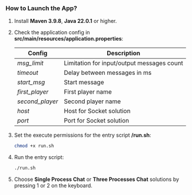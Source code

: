 ### How to Launch the App?

1. Install **Maven 3.9.8**, **Java 22.0.1** or higher.
2. Check the application config in **src/main/resources/application.properties**:
   
   | Config          | Description                             |
   | --------------- | --------------------------------------- |
   | *msg_limit*     | Limitation for input/output messages count |
   | *timeout*       | Delay between messages in ms            |
   | *start_msg*     | Start message                           |
   | *first_player*  | First player name                       |
   | *second_player* | Second player name                      |
   | *host*          | Host for Socket solution                |
   | *port*          | Port for Socket solution                |

3. Set the execute permissions for the entry script **/run.sh**:
   ```bash
   chmod +x run.sh
4. Run the entry script:
   ```bash
   ./run.sh
5. Choose **Single Process Chat** or **Three Processes Chat** solutions by pressing 1 or 2 on the keyboard.
